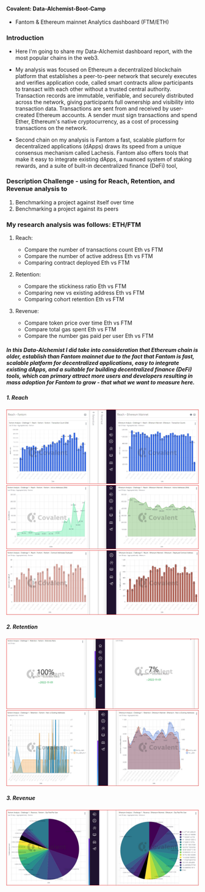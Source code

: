 #### Covalent: Data-Alchemist-Boot-Camp

- Fantom & Ethereum mainnet Analytics dashboard (FTM/ETH)

### Introduction

- Here I'm going to share my Data-Alchemist dashboard report, with the most popular chains in the web3.

- My analysis was focused on Ethereum a decentralized blockchain platform that establishes a peer-to-peer network that securely executes and verifies application code, called smart contracts allow participants to transact with each other without a trusted central authority. Transaction records are immutable, verifiable, and securely distributed across the network, giving participants full ownership and visibility into transaction data. Transactions are sent from and received by user-created Ethereum accounts. A sender must sign transactions and spend Ether, Ethereum's native cryptocurrency, as a cost of processing transactions on the network.

- Second chain on my analysis is Fantom a fast, scalable platform for decentralized applications (dApps) draws its speed from a unique consensus mechanism called Lachesis. Fantom also offers tools that make it easy to integrate existing dApps, a nuanced system of staking rewards, and a suite of built-in decentralized finance (DeFi) tool,

### Description Challenge - using for Reach, Retention, and Revenue analysis to

1. Benchmarking a project against itself over time
2. Benchmarking a project against its peers

### My research analysis was follows: ETH/FTM

1. Reach:

   - Compare the number of transactions count Eth vs FTM
   - Compare the number of active address Eth vs FTM
   - Comparing contract deployed Eth vs FTM

2. Retention:

   - Compare the stickiness ratio Eth vs FTM
   - Comparing new vs existing address Eth vs FTM
   - Comparing cohort retention Eth vs FTM

3. Revenue:
   - Compare token price over time Eth vs FTM
   - Compare total gas spent Eth vs FTM
   - Compare the number gas paid per user Eth vs FTM

##### In this Data-Alchemist I did take into consideration that Ethereum chain is older, establish than Fantom mainnet due to the fact that Fantom is fast, scalable platform for decentralized applications, easy to integrate existing dApps, and a suitable for building decentralized finance (DeFi) tools, which can primary attract more users and developers resulting in mass adoption for Fantom to grow - that what we want to measure here.

##### 1. Reach

![transactions coun](https://github.com/SabeloMkhwanzi/Data-Alchemist-Boot-Camp/blob/main/Recah%20-%20transactions%20count%20Eth%20vs%20FTM%20%202022-11-06%20.jpg)
![active address](https://github.com/SabeloMkhwanzi/Data-Alchemist-Boot-Camp/blob/main/Reach%20-%20Active%20Address%20ETH%20vs%20FTH%202022-11-06.jpg)
![contract deployed](https://github.com/SabeloMkhwanzi/Data-Alchemist-Boot-Camp/blob/main/Reach%20-%20Contract%20Deployed%20Addresses%20ETH%20vs%20FTH%202022-11-06.jpg)

##### 2. Retention

![stickiness ratio ](https://github.com/SabeloMkhwanzi/Data-Alchemist-Boot-Camp/blob/main/Retention%20-%20Stickiness%20ratio%20ETH%20vs%20FTH%202022-11-06.jpg)
![new vs existing address](https://github.com/SabeloMkhwanzi/Data-Alchemist-Boot-Camp/blob/main/Retention%20-%20New%20vs%20Existing%20%20ETH%20vs%20FTH%202022-11-06.jpg)

##### 3. Revenue

![gas paid per user](https://github.com/SabeloMkhwanzi/Data-Alchemist-Boot-Camp/blob/main/Revenue%20-%20Gas%20per%20user%20%20ETH%20vs%20FTH%202022-11-06.jpg)
